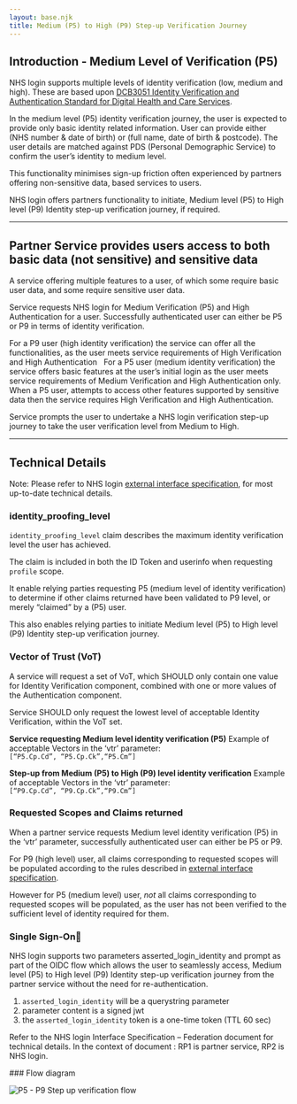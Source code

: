 ```yaml
---
layout: base.njk
title: Medium (P5) to High (P9) Step-up Verification Journey 
---
```


## Introduction - Medium Level of Verification (P5)

NHS login supports multiple levels of identity verification (low, medium and high).
These are based upon [DCB3051 Identity Verification and Authentication Standard for Digital Health and Care Services](http://digital.nhs.uk/isce/publication/dcb3051).

In the medium level (P5) identity verification journey, the user is expected to provide only basic identity related information. User can provide either (NHS number & date of birth) or (full name, date of birth & postcode). The user details are matched against PDS (Personal Demographic Service) to confirm the user’s identity to medium level. 

This functionality minimises sign-up friction often experienced by partners offering non-sensitive data, based services to users. 

NHS login offers partners functionality to initiate, Medium level (P5) to High level (P9) Identity step-up verification journey, if required.

---

## Partner Service provides users access to both basic data (not sensitive) and sensitive data

A service offering multiple features to a user, of which some require basic user data, and some require sensitive user data.

Service requests NHS login for Medium Verification (P5) and High Authentication for a user. Successfully authenticated user can  either be P5 or P9 in terms of identity verification. 

For a P9 user (high identity verification) the service can offer all the functionalities, as the user meets service requirements of High Verification and High Authentication 
 
For a P5 user (medium identity verification) the service offers basic features at the user’s initial login as the user meets service requirements of Medium Verification and High Authentication only. 
 
When a P5 user, attempts to access other features supported by sensitive data then the service requires High Verification and High Authentication.

Service prompts the user to undertake a NHS login verification step-up journey to take the user verification level from Medium to High.

---
## Technical Details 

Note: Please refer to NHS login [external interface specification](https://nhsconnect.github.io/nhslogin/interface-spec-doc/), for most up-to-date technical details.

### identity_proofing_level

`identity_proofing_level` claim describes the maximum identity verification level the user has achieved. 

The claim is included in both the ID Token and userinfo when requesting `profile` scope.

It enable relying parties requesting P5 (medium level of identity verification) to determine if other claims returned have been validated to P9 level, or merely “claimed” by a (P5) user. 

This also enables relying parties to initiate Medium level (P5) to High level (P9) Identity step-up verification journey. 

### Vector of Trust (VoT)

A service will request a set of VoT, which SHOULD only contain one value for Identity Verification component, combined with one or more values of the Authentication component.

Service SHOULD only request the lowest level of acceptable Identity Verification, within the VoT set.

**Service requesting Medium level identity verification (P5)**
Example of acceptable Vectors in the ‘vtr’ parameter:  
`[“P5.Cp.Cd”, “P5.Cp.Ck”,“P5.Cm”]`

**Step-up from Medium (P5) to High (P9) level  identity verification**
Example of acceptable Vectors in the ‘vtr’ parameter:  
`[“P9.Cp.Cd”, “P9.Cp.Ck”,“P9.Cm”]`

### Requested Scopes and Claims returned

When a partner service requests Medium level identity verification (P5) in the ‘vtr’ parameter, successfully authenticated user can either be P5 or P9. 

For P9 (high level) user, all claims corresponding to requested scopes will be populated according to the rules described in [external interface specification](https://nhsconnect.github.io/nhslogin/interface-spec-doc/). 

However for P5 (medium level) user, *not* all claims corresponding to requested scopes will be populated, as the user has not been verified to the sufficient level of identity required for them.

### Single Sign-On

NHS login supports two parameters asserted_login_identity and prompt as part of the OIDC flow which allows the user to seamlessly access, Medium level (P5) to High level (P9) Identity step-up verification journey from the partner service without the need for re-authentication. 

1. `asserted_login_identity` will be a querystring parameter 
2. parameter content is a signed jwt
3. the `asserted_login_identity` token is a one-time token (TTL 60 sec)

Refer to the NHS login Interface Specification – Federation document for technical details. In the context of document : RP1 is partner service, RP2 is NHS login.



### Flow diagram 

![P5 - P9 Step up verification flow](nhslogin/images/P5-P9Step-upflow.png "P5 - P9 Step up verification flow")

